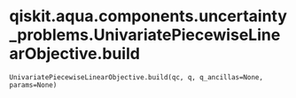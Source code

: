 # qiskit.aqua.components.uncertainty\_problems.UnivariatePiecewiseLinearObjective.build

`UnivariatePiecewiseLinearObjective.build(qc, q, q_ancillas=None, params=None)`
